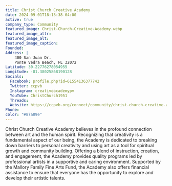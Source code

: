 ```yaml
---
title: Christ Church Creative Academy
date: 2024-09-01T18:13:38-04:00
active: true
company_type: Community
featured_image: Christ-Church-Creative-Academy.webp
featured_image_attr: 
featured_image_alt: 
featured_image_caption: 
Founded: 
Address: |
    400 San Juan Dr.
    Ponte Vedra Beach, FL 32072
Latitude: 30.22776278054955
Longitude: -81.38025868190128 
Socials: 
  Facebook: profile.php?id=61554136377742
  Twitter: ccpvb
  Instagram: creativeacademypv
  YouTube: ChristChurch1951
  Threads:
  Website: https://ccpvb.org/connect/community/christ-church-creative-academy-13691/
Phone: 	
color: "#87a09e"
---
```

Christ Church Creative Academy believes in the profound connection between art and the human spirit. Recognizing that creativity is a fundamental aspect of our being, the Academy is dedicated to breaking down barriers to personal creativity and using art as a tool for spiritual growth and community building. Offering a blend of instruction, creation, and engagement, the Academy provides quality programs led by professional artists in a supportive and caring environment. Supported by the Mallory Family Fine Arts Fund, the Academy also offers financial assistance to ensure that everyone has the opportunity to explore and develop their artistic talents.